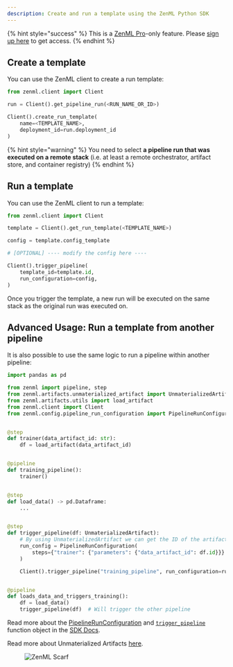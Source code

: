 ```yaml
---
description: Create and run a template using the ZenML Python SDK
---
```


{% hint style="success" %}
This is a [ZenML Pro](https://zenml.io/pro)-only feature. Please
[sign up here](https://cloud.zenml.io) to get access.
{% endhint %}

## Create a template

You can use the ZenML client to create a run template:

```python
from zenml.client import Client

run = Client().get_pipeline_run(<RUN_NAME_OR_ID>)

Client().create_run_template(
    name=<TEMPLATE_NAME>,
    deployment_id=run.deployment_id
)
```

{% hint style="warning" %}
You need to select **a pipeline run that was executed on a remote stack** 
(i.e. at least a remote orchestrator, artifact store, and container registry)
{% endhint %}

## Run a template 

You can use the ZenML client to run a template:

```python
from zenml.client import Client

template = Client().get_run_template(<TEMPLATE_NAME>)

config = template.config_template

# [OPTIONAL] ---- modify the config here ----

Client().trigger_pipeline(
    template_id=template.id,
    run_configuration=config,
)
```

Once you trigger the template, a new run will be executed on the same stack as 
the original run was executed on.

## Advanced Usage: Run a template from another pipeline

It is also possible to use the same logic to run a pipeline within another 
pipeline:

```python
import pandas as pd

from zenml import pipeline, step
from zenml.artifacts.unmaterialized_artifact import UnmaterializedArtifact
from zenml.artifacts.utils import load_artifact
from zenml.client import Client
from zenml.config.pipeline_run_configuration import PipelineRunConfiguration


@step
def trainer(data_artifact_id: str):
    df = load_artifact(data_artifact_id)


@pipeline
def training_pipeline():
    trainer()


@step
def load_data() -> pd.Dataframe:
    ...


@step
def trigger_pipeline(df: UnmaterializedArtifact):
    # By using UnmaterializedArtifact we can get the ID of the artifact
    run_config = PipelineRunConfiguration(
        steps={"trainer": {"parameters": {"data_artifact_id": df.id}}}
    )

    Client().trigger_pipeline("training_pipeline", run_configuration=run_config)


@pipeline
def loads_data_and_triggers_training():
    df = load_data()
    trigger_pipeline(df)  # Will trigger the other pipeline
```

Read more about the [PipelineRunConfiguration](https://sdkdocs.zenml.io/latest/core_code_docs/core-config/#zenml.config.pipeline_run_configuration.PipelineRunConfiguration) and [`trigger_pipeline`](https://sdkdocs.zenml.io/0.60.0/core_code_docs/core-client/#zenml.client.Client) function object in the [SDK Docs](https://sdkdocs.zenml.io/).

Read more about Unmaterialized Artifacts [here](../handle-data-artifacts/unmaterialized-artifacts.md).

<!-- For scarf -->
<figure><img alt="ZenML Scarf" referrerpolicy="no-referrer-when-downgrade" src="https://static.scarf.sh/a.png?x-pxid=f0b4f458-0a54-4fcd-aa95-d5ee424815bc" /></figure>

